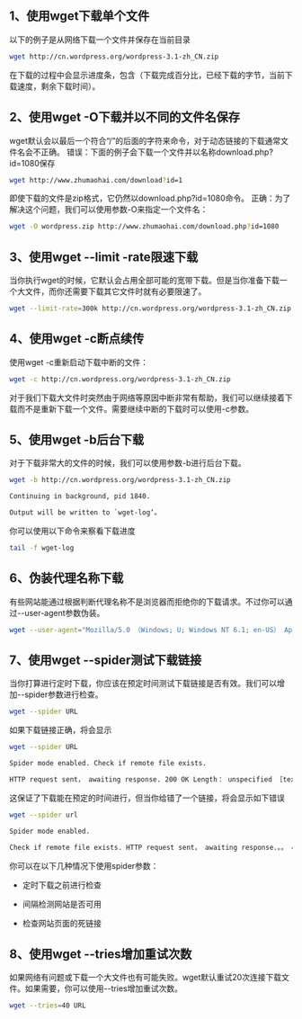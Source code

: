 ---
---

## 1、使用wget下载单个文件

以下的例子是从网络下载一个文件并保存在当前目录

```bash
wget http://cn.wordpress.org/wordpress-3.1-zh_CN.zip
```
在下载的过程中会显示进度条，包含（下载完成百分比，已经下载的字节，当前下载速度，剩余下载时间）。

## 2、使用wget -O下载并以不同的文件名保存

wget默认会以最后一个符合“/”的后面的字符来命令，对于动态链接的下载通常文件名会不正确。 错误：下面的例子会下载一个文件并以名称download.php?id=1080保存

```bash
wget http://www.zhumaohai.com/download?id=1
```

即使下载的文件是zip格式，它仍然以download.php?id=1080命令。 正确：为了解决这个问题，我们可以使用参数-O来指定一个文件名：

```bash
wget -O wordpress.zip http://www.zhumaohai.com/download.php?id=1080
```

## 3、使用wget --limit -rate限速下载

当你执行wget的时候，它默认会占用全部可能的宽带下载。但是当你准备下载一个大文件，而你还需要下载其它文件时就有必要限速了。

```bash
wget --limit-rate=300k http://cn.wordpress.org/wordpress-3.1-zh_CN.zip
```

## 4、使用wget -c断点续传

使用wget -c重新启动下载中断的文件：

```bash
wget -c http://cn.wordpress.org/wordpress-3.1-zh_CN.zip
```
对于我们下载大文件时突然由于网络等原因中断非常有帮助，我们可以继续接着下载而不是重新下载一个文件。需要继续中断的下载时可以使用-c参数。

## 5、使用wget -b后台下载

对于下载非常大的文件的时候，我们可以使用参数-b进行后台下载。

```bash
wget -b http://cn.wordpress.org/wordpress-3.1-zh_CN.zip

Continuing in background, pid 1840.

Output will be written to `wget-log‘。

```
你可以使用以下命令来察看下载进度

```bash
tail -f wget-log
```

## 6、伪装代理名称下载

有些网站能通过根据判断代理名称不是浏览器而拒绝你的下载请求。不过你可以通过--user-agent参数伪装。

```bash
wget --user-agent="Mozilla/5.0 （Windows; U; Windows NT 6.1; en-US） AppleWebKit/534.16 （KHTML， like Gecko） Chrome/10.0.648.204 Safari/534.16" 下载链接
```

## 7、使用wget --spider测试下载链接

当你打算进行定时下载，你应该在预定时间测试下载链接是否有效。我们可以增加--spider参数进行检查。

```bash
wget --spider URL
```

如果下载链接正确，将会显示

```bash
wget --spider URL

Spider mode enabled. Check if remote file exists.

HTTP request sent， awaiting response. 200 OK Length： unspecified ［text/html］ Remote file exists and could contain further links， but recursion is disabled -- not retrieving.

```
这保证了下载能在预定的时间进行，但当你给错了一个链接，将会显示如下错误

```bash
wget --spider url

Spider mode enabled.

Check if remote file exists. HTTP request sent， awaiting response.。。 404 Not Found Remote file does not exist -- broken link！！！
```

你可以在以下几种情况下使用spider参数：

- 定时下载之前进行检查

- 间隔检测网站是否可用

- 检查网站页面的死链接

## 8、使用wget --tries增加重试次数

如果网络有问题或下载一个大文件也有可能失败。wget默认重试20次连接下载文件。如果需要，你可以使用--tries增加重试次数。

```bash
wget --tries=40 URL
```


